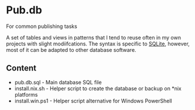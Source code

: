 # Pub.db
For common publishing tasks

A set of tables and views in patterns that I tend to reuse often in my own projects with slight modiifcations. The syntax is specific to [SQLite](https://www.sqlite.org/), however, most of it can be adapted to other database software.

## Content
* pub.db.sql - Main database SQL file
* install.nix.sh - Helper script to create the database or backup on \*nix platforms
* install.win.ps1 - Helper script alternative for Windows PowerShell
